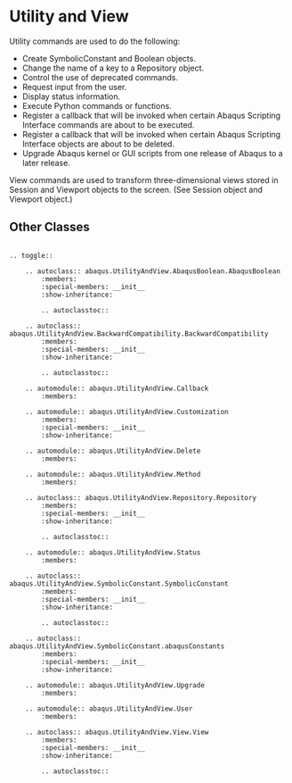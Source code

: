 # Utility and View

Utility commands are used to do the following:

- Create SymbolicConstant and Boolean objects.
- Change the name of a key to a Repository object.
- Control the use of deprecated commands.
- Request input from the user.
- Display status information.
- Execute Python commands or functions.
- Register a callback that will be invoked when certain Abaqus Scripting Interface commands are about to be executed.
- Register a callback that will be invoked when certain Abaqus Scripting Interface objects are about to be deleted.
- Upgrade Abaqus kernel or GUI scripts from one release of Abaqus to a later release.

View commands are used to transform three-dimensional views stored in Session and Viewport objects to the screen. (See Session object and Viewport object.)

## Other Classes

```{eval-rst}

.. toggle::

    .. autoclass:: abaqus.UtilityAndView.AbaqusBoolean.AbaqusBoolean
        :members:
        :special-members: __init__
        :show-inheritance:

        .. autoclasstoc::

    .. autoclass:: abaqus.UtilityAndView.BackwardCompatibility.BackwardCompatibility
        :members:
        :special-members: __init__
        :show-inheritance:

        .. autoclasstoc::

    .. automodule:: abaqus.UtilityAndView.Callback
        :members:

    .. automodule:: abaqus.UtilityAndView.Customization
        :members:
        :special-members: __init__
        :show-inheritance:

    .. automodule:: abaqus.UtilityAndView.Delete
        :members:

    .. automodule:: abaqus.UtilityAndView.Method
        :members:

    .. autoclass:: abaqus.UtilityAndView.Repository.Repository
        :members:
        :special-members: __init__
        :show-inheritance:

        .. autoclasstoc::

    .. automodule:: abaqus.UtilityAndView.Status
        :members:

    .. autoclass:: abaqus.UtilityAndView.SymbolicConstant.SymbolicConstant
        :members:
        :special-members: __init__
        :show-inheritance:

        .. autoclasstoc::

    .. autoclass:: abaqus.UtilityAndView.SymbolicConstant.abaqusConstants
        :members:
        :special-members: __init__
        :show-inheritance:

    .. automodule:: abaqus.UtilityAndView.Upgrade
        :members:

    .. automodule:: abaqus.UtilityAndView.User
        :members:

    .. autoclass:: abaqus.UtilityAndView.View.View
        :members:
        :special-members: __init__
        :show-inheritance:

        .. autoclasstoc::
```
